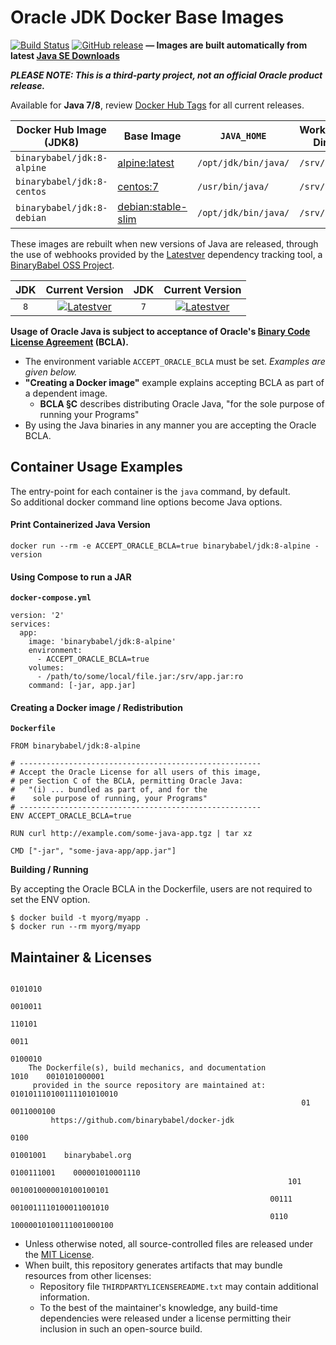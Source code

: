 # Oracle JDK Docker Base Images

[![Build Status](https://travis-ci.org/binarybabel/docker-jdk.svg?branch=master)](https://travis-ci.org/binarybabel/docker-jdk) [![GitHub release](https://img.shields.io/github/tag/binarybabel/docker-jdk.svg)](https://hub.docker.com/r/binarybabel/jdk/tags/) **— Images are built automatically from latest [Java SE Downloads](http://www.oracle.com/technetwork/java/javase/downloads/)**

**_PLEASE NOTE: This is a third-party project, not an official Oracle product release._**

Available for **Java 7/8**, review [Docker Hub Tags](https://hub.docker.com/r/binarybabel/jdk/tags/) for all current releases.

| Docker Hub Image (JDK8) | Base Image | `JAVA_HOME` | Working Dir | ~Size  |
| ----------------------- | ---------- | ----------- | ----------- | :---: |
| `binarybabel/jdk:8-alpine` | [alpine:latest](https://hub.docker.com/_/alpine/) | `/opt/jdk/bin/java/` | `/srv/` | 70mb |
| `binarybabel/jdk:8-centos` | [centos:7](https://hub.docker.com/_/centos/) | `/usr/bin/java/` | `/srv/` | 260mb |
| `binarybabel/jdk:8-debian` | [debian:stable-slim](https://hub.docker.com/_/debian/) | `/opt/jdk/bin/java/` | `/srv/` | 100mb |

These images are rebuilt when new versions of Java are released, through the use of webhooks provided by the [Latestver](https://lv.binarybabel.org) dependency tracking tool, a [BinaryBabel OSS Project](https://github.com/binarybabel/latestver).

|  JDK  | Current Version |  JDK  | Current Version |
| :---: | :-------------: | :---: | :-------------: |
| `8` | [![Latestver](https://lv.binarybabel.org/catalog-api/java/jdk8.svg)](https://lv.binarybabel.org/catalog/java/jdk8) | `7` | [![Latestver](https://lv.binarybabel.org/catalog-api/java/jdk7.svg)](https://lv.binarybabel.org/catalog/java/jdk7) |

**Usage of Oracle Java is subject to acceptance of Oracle's [Binary Code License Agreement](http://www.oracle.com/technetwork/java/javase/terms/license/index.html) (BCLA).**

  + The environment variable `ACCEPT_ORACLE_BCLA` must be set. _Examples are given below._
  + **"Creating a Docker image"** example explains accepting BCLA as part of a dependent image.
    - **BCLA §C** describes distributing Oracle Java, "for the sole purpose of running your Programs"
  + By using the Java binaries in any manner you are accepting the Oracle BCLA.

## Container Usage Examples

The entry-point for each container is the `java` command, by default.  
So additional docker command line options become Java options.

#### Print Containerized Java Version

    docker run --rm -e ACCEPT_ORACLE_BCLA=true binarybabel/jdk:8-alpine -version

#### Using Compose to run a JAR

**`docker-compose.yml`**

    version: '2'
    services:
      app:
        image: 'binarybabel/jdk:8-alpine'
        environment:
          - ACCEPT_ORACLE_BCLA=true
        volumes:
          - /path/to/some/local/file.jar:/srv/app.jar:ro
        command: [-jar, app.jar]

#### Creating a Docker image / Redistribution

**`Dockerfile`**

    FROM binarybabel/jdk:8-alpine

    # ------------------------------------------------------
    # Accept the Oracle License for all users of this image,
    # per Section C of the BCLA, permitting Oracle Java:
    #   "(i) ... bundled as part of, and for the
    #    sole purpose of running, your Programs"
    # ------------------------------------------------------
    ENV ACCEPT_ORACLE_BCLA=true

    RUN curl http://example.com/some-java-app.tgz | tar xz

    CMD ["-jar", "some-java-app/app.jar"]

**Building / Running**

By accepting the Oracle BCLA in the Dockerfile, users are not required to set the ENV option.

    $ docker build -t myorg/myapp .
    $ docker run --rm myorg/myapp

## Maintainer & Licenses

                                                                                  0101010
                                                                               0010011
                                                                             110101
                                                                           0011
                                                                                    0100010
        The Dockerfile(s), build mechanics, and documentation          1010    0010101000001
         provided in the source repository are maintained at:         010101110100111101010010
                                                                     01     0011000100
             https://github.com/binarybabel/docker-jdk
                                                                       0100
                                                                    01001001    binarybabel.org
                                                                   0100111001    000001010001110
                                                                  101       0010010000010100100101
                                                              00111          0010011110100011001010
                                                              0110            10000010100111001000100

* Unless otherwise noted, all source-controlled files are released under the [MIT License](https://opensource.org/licenses/MIT).
* When built, this repository generates artifacts that may bundle resources from other licenses:
  * Repository file `THIRDPARTYLICENSEREADME.txt` may contain additional information.
  * To the best of the maintainer's knowledge, any build-time dependencies were released under a license permitting their inclusion in such an open-source build.
